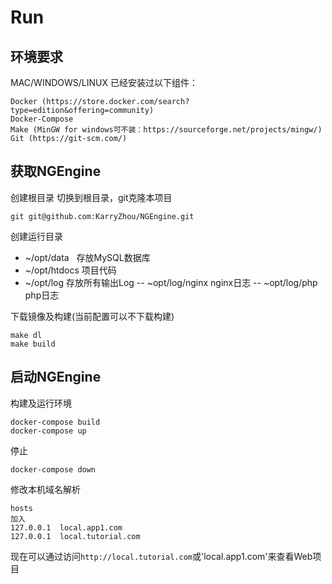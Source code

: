 # Run

## 环境要求

MAC/WINDOWS/LINUX 已经安装过以下组件：
```
Docker (https://store.docker.com/search?type=edition&offering=community)
Docker-Compose 
Make (MinGW for windows可不装：https://sourceforge.net/projects/mingw/)
Git (https://git-scm.com/)
```

## 获取NGEngine

创建根目录
切换到根目录，git克隆本项目
```
git git@github.com:KarryZhou/NGEngine.git
```

创建运行目录
- ~/opt/data   存放MySQL数据库
- ~/opt/htdocs 项目代码
- ~/opt/log    存放所有输出Log
-- ~opt/log/nginx nginx日志
-- ~opt/log/php php日志

下载镜像及构建(当前配置可以不下载构建)
```
make dl
make build
```
## 启动NGEngine
构建及运行环境
```
docker-compose build
docker-compose up
```
停止
```
docker-compose down
```

修改本机域名解析

```
hosts
加入
127.0.0.1  local.app1.com
127.0.0.1  local.tutorial.com
```

现在可以通过访问`http://local.tutorial.com`或'local.app1.com'来查看Web项目


